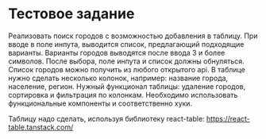 # Тестовое задание

Реализовать поиск городов с возможностью добавления в таблицу. При вводе в поле инпута, выводится список, предлагающий подходящие варианты. Варианты городов выводятся после ввода 3 и более символов. После выбора, поле инпута и список должны обнуляться. Список городов можно получить из любого открытого api. В таблице нужно сделать несколько колонок, например: название города, население, регион. Нужный функционал таблицы: удаление городов, сортировка и фильтрация по колонкам. Необходимо использовать функциональные компоненты и соответственно хуки.

Таблицу надо сделать, используя библиотеку react-table: https://react-table.tanstack.com/
